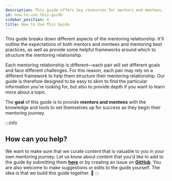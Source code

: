 ```yaml
---
description: This guide offers key resources for mentors and mentees, from goal setting to figuring out your mentoring style.
id: how-to-use-this-guide
sidebar_position: 4
title: How to Use This Guide
---
```


<head>
    <meta property="og:title" content="How to Use This Guide" />
    <meta property="og:type" content="article" />
    <meta property="og:url" content="https://www.developermentoring.guide/docs/introduction/how-to-use-this-guide" />
</head>

This guide breaks down different aspects of the mentoring relationship. It'll outline the expectations of both mentors and mentees and mentoring best practices, as well as provide some helpful frameworks around which to structure the mentoring relationship.&#x20;

Each mentoring relationship is different—each pair will set different goals and face different challenges. For this reason, each pair may rely on a different framework to help them structure their mentoring relationship. Our guide is therefore designed to be easy to skim to find the particular information you're looking for, but also to provide depth if you want to learn more about a  topic.&#x20;
  
The **goal** of this guide is to provide **mentors and mentees** with the knowledge and tools to set themselves up for success as they begin their mentoring journey.

:::info

## How can you help?

We want to make sure that we curate content that is valuable to you in your own mentoring journey. Let us know about content that you'd like to add to the guide by submitting them [**here**](https://docs.google.com/forms/d/e/1FAIpQLSe_XUlRPUp80cmYXLjnkmhjjPJJpdCUzUjn3wmGt_CzjisFZw/viewform?usp=sf_link) or by creating an issue on [**GitHub**](https://github.com/OfferZen-Community/developer-mentoring/issues). You are also welcome to make suggestions or edits to the guide yourself. The idea is that we build this guide together. :rocket:
:::
